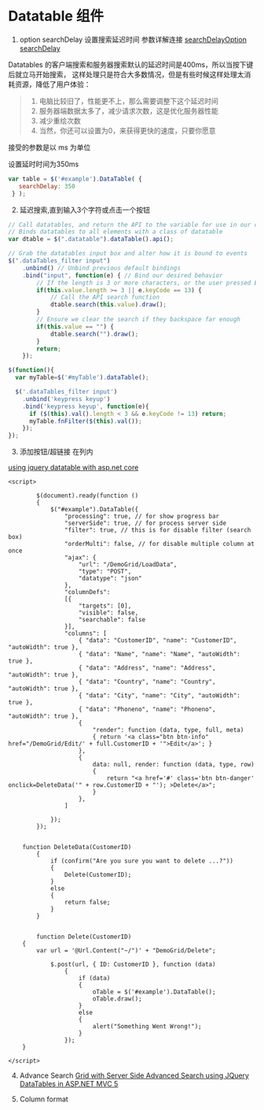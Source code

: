 # Datatable 组件

1. option searchDelay 设置搜索延迟时间
参数详解连接 [searchDelayOption](https://datatables.net/reference/option/searchDelay) [searchDelay](http://datatables.club/manual/daily/2016/05/11/option-searchDelay.html)

Datatables 的客户端搜索和服务器搜索默认的延迟时间是400ms，所以当按下键后就立马开始搜索， 这样处理只是符合大多数情况，但是有些时候这样处理太消耗资源，降低了用户体验：
> 1. 电脑比较旧了，性能更不上，那么需要调整下这个延迟时间
> 2. 服务器端数据太多了，减少请求次数，这是优化服务器性能
> 3. 减少重绘次数
> 4. 当然，你还可以设置为0，来获得更快的速度，只要你愿意

接受的参数是以 ms 为单位

设置延时时间为350ms

``` js
var table = $('#example').DataTable( {
   searchDelay: 350
 } );
```

2. 延迟搜索,直到输入3个字符或点击一个按钮
```js 
// Call datatables, and return the API to the variable for use in our code
// Binds datatables to all elements with a class of datatable
var dtable = $(".datatable").dataTable().api();

// Grab the datatables input box and alter how it is bound to events
$(".dataTables_filter input")
    .unbind() // Unbind previous default bindings
    .bind("input", function(e) { // Bind our desired behavior
        // If the length is 3 or more characters, or the user pressed ENTER, search
        if(this.value.length >= 3 || e.keyCode == 13) {
            // Call the API search function
            dtable.search(this.value).draw();
        }
        // Ensure we clear the search if they backspace far enough
        if(this.value == "") {
            dtable.search("").draw();
        }
        return;
    });
```

``` js
$(function(){
  var myTable=$('#myTable').dataTable();

  $('.dataTables_filter input')
    .unbind('keypress keyup')
    .bind('keypress keyup', function(e){
      if ($(this).val().length < 3 && e.keyCode != 13) return;
      myTable.fnFilter($(this).val());
    });
});
```

3. 添加按钮/超链接 在列内

[using jquery datatable with asp.net core](http://www.c-sharpcorner.com/article/using-jquery-datatables-grid-with-asp-net-core-mvc/)

```
<script>  
  
        $(document).ready(function ()  
        {  
            $("#example").DataTable({  
                "processing": true, // for show progress bar  
                "serverSide": true, // for process server side  
                "filter": true, // this is for disable filter (search box)  
                "orderMulti": false, // for disable multiple column at once  
                "ajax": {  
                    "url": "/DemoGrid/LoadData",  
                    "type": "POST",  
                    "datatype": "json"  
                },  
                "columnDefs":  
                [{  
                    "targets": [0],  
                    "visible": false,  
                    "searchable": false  
                }],  
                "columns": [  
                    { "data": "CustomerID", "name": "CustomerID", "autoWidth": true },  
                    { "data": "Name", "name": "Name", "autoWidth": true },  
                    { "data": "Address", "name": "Address", "autoWidth": true },  
                    { "data": "Country", "name": "Country", "autoWidth": true },  
                    { "data": "City", "name": "City", "autoWidth": true },  
                    { "data": "Phoneno", "name": "Phoneno", "autoWidth": true },  
                    {  
                        "render": function (data, type, full, meta)  
                        { return '<a class="btn btn-info" href="/DemoGrid/Edit/' + full.CustomerID + '">Edit</a>'; }  
                    },  
                    {  
                        data: null, render: function (data, type, row)  
                        {  
                            return "<a href='#' class='btn btn-danger' onclick=DeleteData('" + row.CustomerID + "'); >Delete</a>";  
                        }  
                    },  
                ]  
  
            });  
        });  
  
  
    function DeleteData(CustomerID)  
        {  
            if (confirm("Are you sure you want to delete ...?"))  
            {  
                Delete(CustomerID);  
            }  
            else  
            {  
                return false;  
            }  
        }  
  
  
        function Delete(CustomerID)  
    {  
        var url = '@Url.Content("~/")' + "DemoGrid/Delete";  
  
            $.post(url, { ID: CustomerID }, function (data)  
                {  
                    if (data)  
                    {  
                        oTable = $('#example').DataTable();  
                        oTable.draw();  
                    }  
                    else  
                    {  
                        alert("Something Went Wrong!");  
                    }  
                });  
    }  
  
</script>
```

4. Advance Search
[Grid with Server Side Advanced Search using JQuery DataTables in ASP.NET MVC 5](https://www.codeproject.com/Articles/1170086/Implement-Grid-with-Server-Side-Advanced-Search-us)

5. Column format

